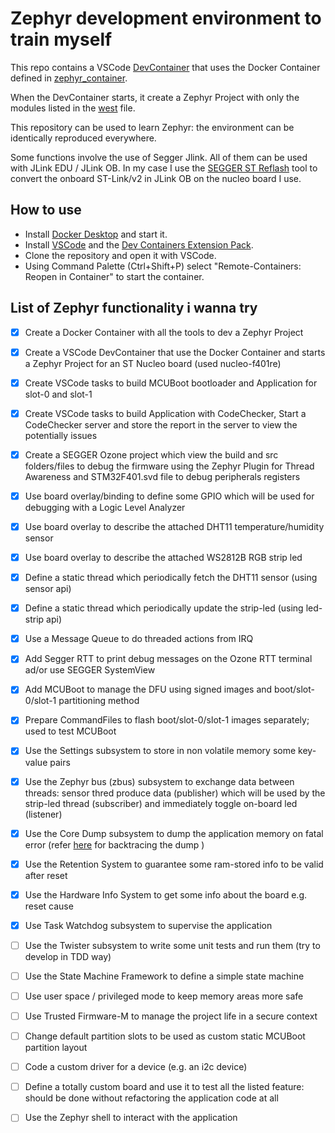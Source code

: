 # Zephyr development environment to train myself

This repo contains a VSCode [DevContainer](.devcontainer/devcontainer.json) that uses the Docker Container defined in [zephyr_container](https://github.com/silvio-vallorani/zephyr_container).

When the DevContainer starts, it create a Zephyr Project with only the modules listed in the [west](west.yml) file.

This repository can be used to learn Zephyr: the environment can be identically reproduced everywhere.

Some functions involve the use of Segger Jlink. All of them can be used with JLink EDU / JLink OB. In my case I use the [SEGGER ST Reflash](https://www.segger.com/products/debug-probes/j-link/models/other-j-links/st-link-on-board/) tool to convert the onboard ST-Link/v2 in JLink OB on the nucleo board I use.

## How to use

- Install [Docker Desktop](https://www.docker.com/products/docker-desktop/) and start it.
- Install [VSCode](https://code.visualstudio.com/Download) and the [Dev Containers Extension Pack](https://marketplace.visualstudio.com/items?itemName=ms-vscode-remote.remote-containers).
- Clone the repository and open it with VSCode.
- Using Command Palette (Ctrl+Shift+P) select "Remote-Containers: Reopen in Container" to start the container.

## List of Zephyr functionality i wanna try

- [x] Create a Docker Container with all the tools to dev a Zephyr Project
- [x] Create a VSCode DevContainer that use the Docker Container and starts a Zephyr Project for an ST Nucleo board (used nucleo-f401re)
- [x] Create VSCode tasks to build MCUBoot bootloader and Application for slot-0 and slot-1
- [x] Create VSCode tasks to build Application with CodeChecker, Start a CodeChecker server and store the report in the server to view the potentially issues
- [x] Create a SEGGER Ozone project which view the build and src folders/files to debug the firmware using the Zephyr Plugin for Thread Awareness and STM32F401.svd file to debug peripherals registers
- [x] Use board overlay/binding to define some GPIO which will be used for debugging with a Logic Level Analyzer
- [x] Use board overlay to describe the attached DHT11 temperature/humidity sensor
- [x] Use board overlay to describe the attached WS2812B RGB strip led
- [x] Define a static thread which periodically fetch the DHT11 sensor (using sensor api)
- [x] Define a static thread which periodically update the strip-led (using led-strip api)
- [x] Use a Message Queue to do threaded actions from IRQ
- [x] Add Segger RTT to print debug messages on the Ozone RTT terminal ad/or use SEGGER SystemView
- [x] Add MCUBoot to manage the DFU using signed images and boot/slot-0/slot-1 partitioning method
- [x] Prepare CommandFiles to flash boot/slot-0/slot-1 images separately; used to test MCUBoot
- [x] Use the Settings subsystem to store in non volatile memory some key-value pairs
- [x] Use the Zephyr bus (zbus) subsystem to exchange data between threads: sensor thred produce data (publisher) which will be used by the strip-led thread (subscriber) and immediately toggle on-board led (listener)
- [x] Use the Core Dump subsystem to dump the application memory on fatal error (refer [here](https://blog.espressif.com/core-dump-a-powerful-tool-for-debugging-programs-in-zephyr-with-esp32-boards-969830fd6cdb) for backtracing the dump )
- [x] Use the Retention System to guarantee some ram-stored info to be valid after reset
- [x] Use the Hardware Info System to get some info about the board e.g. reset cause
- [x] Use Task Watchdog subsystem to supervise the application
- [ ] Use the Twister subsystem to write some unit tests and run them (try to develop in TDD way)
- [ ] Use the State Machine Framework to define a simple state machine
- [ ] Use user space / privileged mode to keep memory areas more safe
- [ ] Use Trusted Firmware-M to manage the project life in a secure context

- [ ] Change default partition slots to be used as custom static MCUBoot partition layout
- [ ] Code a custom driver for a device (e.g. an i2c device)
- [ ] Define a totally custom board and use it to test all the listed feature: should be done without refactoring the application code at all
- [ ] Use the Zephyr shell to interact with the application
